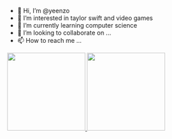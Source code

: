 - 👋 Hi, I’m @yeenzo
- 👀 I’m interested in taylor swift and video games
- 🌱 I’m currently learning computer science
- 💞️ I’m looking to collaborate on ...
- 📫 How to reach me ...
<a href="https://github.com/yeenzo">
<img height="180em" src="https://github-readme-stats.vercel.app/api?username=yeenzo&show_icons=true&theme=synthwave"/>
<img height="180em" src="https://github-readme-stats.vercel.app/api/top-langs/?username=yeenzo&layout=compact&langs_count=168&theme=synthwave"/>
